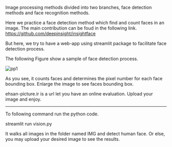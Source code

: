 Image processing methods divided into two branches, face detection methods and face recognition methods.

Here we practice a face detection method which find and count faces in an image. The main contribution can be foud in the following link.
https://github.com/deepinsight/insightface

But here, we try to have a web-app using streamlit package to facilitate face detection process.

The following Figure show a sample of face detection process.

![pp1](https://user-images.githubusercontent.com/84702784/203147362-5ec5beb2-123d-4d7e-9d81-d679e1a68146.png)

As you see, it counts faces and determines the pixel number for each face bounding box. Enlarge the image to see faces bounding box.

ehsan-picture.ir is a url let you have an online evaluation. Upload your image and enjoy.

-------------------------------------------------------------------------------------------------------------------

To following command run the python code.

streamlit run vision.py

It walks all images in the folder named IMG and detect human face. Or else, you may upload your desired image to see the results.

